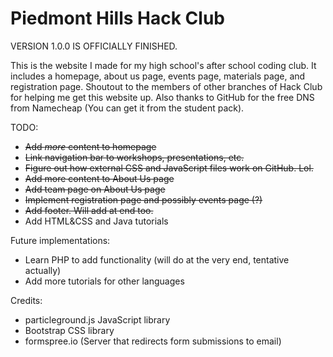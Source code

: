 # Piedmont Hills Hack Club
VERSION 1.0.0 IS OFFICIALLY FINISHED.

This is the website I made for my high school's after school coding club.
It includes a homepage, about us page, events page, materials page, and registration page.
Shoutout to the members of other branches of Hack Club for helping me get this website up.
Also thanks to GitHub for the free DNS from Namecheap (You can get it from the student pack).

TODO:
* <s>Add *more* content to homepage</s>
* <s>Link navigation bar to workshops, presentations, etc.</s>
* <s>Figure out how external CSS and JavaScript files work on GitHub. Lol.</s>
* <s>Add more content to About Us page</s>
* <s>Add team page on About Us page</s>
* <s>Implement registration page and possibly events page (?)</s>
* <s>Add footer. Will add at end too.</s>
* Add HTML&CSS and Java tutorials

Future implementations:
* Learn PHP to add functionality (will do at the very end, tentative actually)
* Add more tutorials for other languages

Credits:
* particleground.js JavaScript library
* Bootstrap CSS library
* formspree.io (Server that redirects form submissions to email)

<!-- WHY
      ARE
        YOU
          HERE-->

